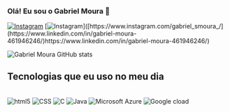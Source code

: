 
### Olá! Eu sou o Gabriel Moura 👋

[![Instagram](https://img.shields.io/badge/Instagram-E4405F?style=for-the-badge&logo=instagram&logoColor=white)](https://www.instagram.com/gabriel_smoura_/)
[![Instagram]([https://img.shields.io/badge/Instagram-E4405F?style=for-the-badge&logo=instagram&logoColor=white](https://img.shields.io/badge/LinkedIn-0077B5?style=for-the-badge&logo=linkedin&logoColor=white)https://img.shields.io/badge/LinkedIn-0077B5?style=for-the-badge&logo=linkedin&logoColor=white)]([https://www.instagram.com/gabriel_smoura_/](https://www.linkedin.com/in/gabriel-moura-461946246/)https://www.linkedin.com/in/gabriel-moura-461946246/)

![Gabriel Moura GitHub stats](https://github-readme-stats.vercel.app/api?username=GabrielSMoura&show_icons=true&theme=dark)

## Tecnologias que eu uso no meu dia

<div style="display: inline_block"><br/>
  <img align="center" alt="html5" src="https://img.shields.io/badge/HTML5-E34F26?style=for-the-badge&logo=html5&logoColor=white" />
  <img align="center" alt="CSS" src="https://img.shields.io/badge/CSS3-1572B6?style=for-the-badge&logo=css3&logoColor=white" />
  <img align="center" alt="C" src="https://img.shields.io/badge/C-00599C?style=for-the-badge&logo=c&logoColor=white" />
  <img align="center" alt="Java" src="https://img.shields.io/badge/Java-ED8B00?style=for-the-badge&logo=openjdk&logoColor=white" />
  <img align="center" alt="Microsoft Azure" src="https://img.shields.io/badge/Microsoft_Azure-0089D6?style=for-the-badge&logo=microsoft-azure&logoColor=white" />
  <img align="center" alt="Google cload" src="https://img.shields.io/badge/Google_Cloud-4285F4?style=for-the-badge&logo=google-cloud&logoColor=white" />
</div>


